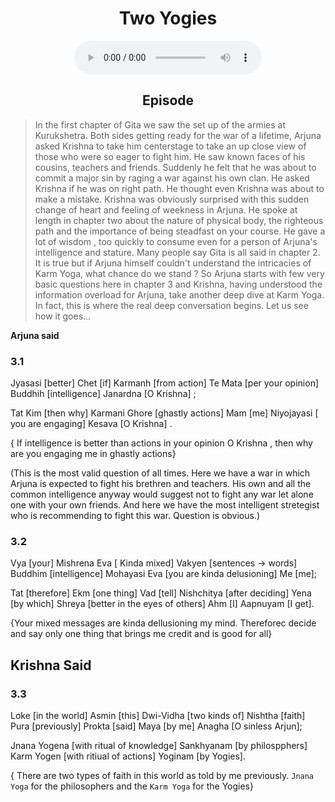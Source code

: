<center><h1>Two Yogies</h1></center>
<center>
<figure>
    <audio
       controls
       src="./twoYogies.mp3">
          Your browser does not support the
          <code>audio</code> element.
    </audio>
</figure>
<h2>Episode </h2>
</center>


>In the first chapter of Gita we saw the set up of the armies at Kurukshetra. Both sides getting ready for the war of a lifetime, Arjuna asked Krishna to take him centerstage to take an up close view of those who were so eager to fight him. He saw known faces of his cousins, teachers and friends. Suddenly he felt that he was about to commit a major sin by raging a war against his own clan. He asked Krishna if he was on right path. He thought even Krishna was about to make a mistake.  Krishna was obviously surprised with this sudden change of heart and feeling of weekness in Arjuna. He spoke at length in chapter two about the nature of physical body, the righteous path and the importance of being steadfast on your course. He gave a lot of wisdom , too quickly to consume even for a person of Arjuna's intelligence and stature. Many people say Gita is all said in chapter 2. It is true but if Arjuna himself couldn't understand the intricacies of Karm Yoga, what chance do we stand ? So Arjuna starts with few very basic questions here in chapter 3 and Krishna, having understood the information overload for Arjuna, take another deep dive at Karm Yoga. In fact, this is where the real deep conversation begins. Let us see how it goes... 

**Arjuna said**

### 3.1

Jyasasi [better] Chet [if] Karmanh [from action] Te Mata [per your opinion] Buddhih [intelligence] Janardna [O Krishna] ;

Tat Kim [then why] Karmani Ghore [ghastly actions] Mam [me] Niyojayasi [ you are engaging] Kesava [O Krishna] .


{ If intelligence is better than actions in your opinion O Krishna , then why are you engaging me in ghastly actions} 


(This is the most valid question of all times. Here we have a war in which Arjuna is expected to fight his brethren and teachers. His own and all the common intelligence anyway would suggest not to fight any war let alone one with your own friends. And here we have the most intelligent stretegist who is recommending to fight this war. Question is obvious.)

### 3.2

Vya [your] Mishrena Eva [ Kinda mixed] Vakyen [sentences -> words] Buddhim [intelligence] Mohayasi Eva [you are kinda delusioning] Me [me];

Tat [therefore] Ekm [one thing] Vad [tell]  Nishchitya [after deciding] Yena [by which] Shreya [better in the eyes of others] Ahm [I] Aapnuyam [I get].

{Your mixed messages are kinda dellusioning my mind. Thereforec decide and say only one thing that brings me credit and is good for all}


## Krishna Said

### 3.3

Loke [in the world] Asmin [this] Dwi-Vidha [two kinds of] Nishtha [faith] Pura [previously] Prokta [said] Maya [by me] Anagha [O sinless Arjun];

Jnana Yogena [with ritual of knowledge] Sankhyanam [by philospphers] Karm Yogen [with ritiual of actions] Yoginam [by Yogies].

{ There are two types of faith in this world as told by me previously. `Jnana Yoga` for the philosophers and the `Karm Yoga` for the Yogies}

